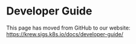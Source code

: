 # Developer Guide

This page has moved from GitHub to our website:
https://krew.sigs.k8s.io/docs/developer-guide/
